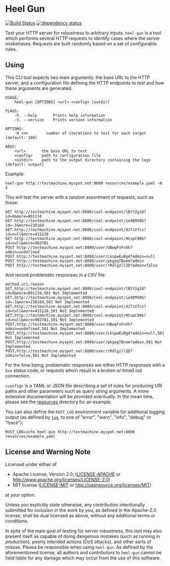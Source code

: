 # Heel Gun
[![Build Status](https://travis-ci.org/Enet4/heel-gun.svg?branch=master)](https://travis-ci.org/Enet4/heel-gun) [![dependency status](https://deps.rs/repo/github/Enet4/heel-gun/status.svg)](https://deps.rs/repo/github/Enet4/heel-gun)

Test your HTTP server for robustness to arbitrary inputs. `heel-gun` is a tool
which performs several HTTP requests to identify cases where the server
misbehaves. Requests are built randomly based on a set of configurable rules.

## Using

This CLI tool expects two main arguments: the base URL to the HTTP server, and
a configuration file defining the HTTP endpoints to test and how these
arguments are generated.

```none
USAGE:
    heel-gun [OPTIONS] <url> <config> [outdir]

FLAGS:
    -h, --help       Prints help information
    -V, --version    Prints version information

OPTIONS:
    -N <n>        number of iterations to test for each target [default: 100]

ARGS:
    <url>       the base URL to test
    <config>    path to configuration file
    <outdir>    path to the output directory containing the logs [default: output]
```

Example:

```
heel-gun http://testmachine.myspot.net:8080 resources/example.yaml -N 4
```

This will test the server with a random assortment of requests, such as these:

```none
GET http://testmachine.myspot.net:8080/cool-endpoint/lBtY2g18?id=0&more=891134
GET http://testmachine.myspot.net:8080/cool-endpoint/ie9EMV9G?id=-1&more=238164
GET http://testmachine.myspot.net:8080/cool-endpoint/dJ7iV7cs?id=null&more=415128
GET http://testmachine.myspot.net:8080/cool-endpoint/HCvpC90k?id=null&more=902781
POST http://testmachine.myspot.net:8080/user/UBwqFvFnXh?admin=undefined
POST http://testmachine.myspot.net:8080/user/LkspwEu0g4?admin=null
POST http://testmachine.myspot.net:8080/user/pkgagTBnem?admin
POST http://testmachine.myspot.net:8080/user/rRdlgzll2D?admin=false
```

And record problematic responses in a CSV file:

```csv
method,uri,reason
GET,http://testmachine.myspot.net:8080/cool-endpoint/lBtY2g18?id=0&more=891134,501 Not Implemented
GET,http://testmachine.myspot.net:8080/cool-endpoint/ie9EMV9G?id=-1&more=238164,501 Not Implemented
GET,http://testmachine.myspot.net:8080/cool-endpoint/dJ7iV7cs?id=null&more=415128,501 Not Implemented
GET,http://testmachine.myspot.net:8080/cool-endpoint/HCvpC90k?id=null&more=902781,501 Not Implemented
POST,http://testmachine.myspot.net:8080/user/UBwqFvFnXh?admin=undefined,501 Not Implemented
POST,http://testmachine.myspot.net:8080/user/LkspwEu0g4?admin=null,501 Not Implemented
POST,http://testmachine.myspot.net:8080/user/pkgagTBnem?admin,501 Not Implemented
POST,http://testmachine.myspot.net:8080/user/rRdlgzll2D?admin=false,501 Not Implemented
```

For the time being, problematic responses are either HTTP responses with a
`5xx` status code, or requests which result in a broken or timed out connection.

`<config>` is a YAML or JSON file describing a set of rules for producing URI paths
and other parameters such as query string arguments.
A more extensive documentation will be provided eventually. In the mean time,
please see the [resources](resources) directory for an example.

You can also define the `RUST_LOG` environment variable for additional logging
output (as defined by [`log`](https://crates.io/crates/log), to one of "error",
"warn", "info", "debug" or "trace"):

```
RUST_LOG=info heel-gun http://testmachine.myspot.net:8080 resources/example.yaml
```

## License and Warning Note

Licensed under either of

* Apache License, Version 2.0, ([LICENSE-APACHE](LICENSE-APACHE) or <http://www.apache.org/licenses/LICENSE-2.0>)
* MIT license ([LICENSE-MIT](LICENSE-MIT) or <http://opensource.org/licenses/MIT>)

at your option.

Unless you explicitly state otherwise, any contribution intentionally submitted
for inclusion in the work by you, as defined in the Apache-2.0 license, shall be dual licensed as above, without any
additional terms or conditions.

In spite of the main goal of testing for server robustness, this tool may also
present itself as capable of doing dangerous mistakes (such as running in
production), poorly intended actions (DoS attacks), and other sorts of misuse.
Please be responsible when using `heel-gun`. As defined by the aforementioned
license, all authors and contributors to `heel-gun` cannot be held liable for
any damage which may occur from the use of this software.
